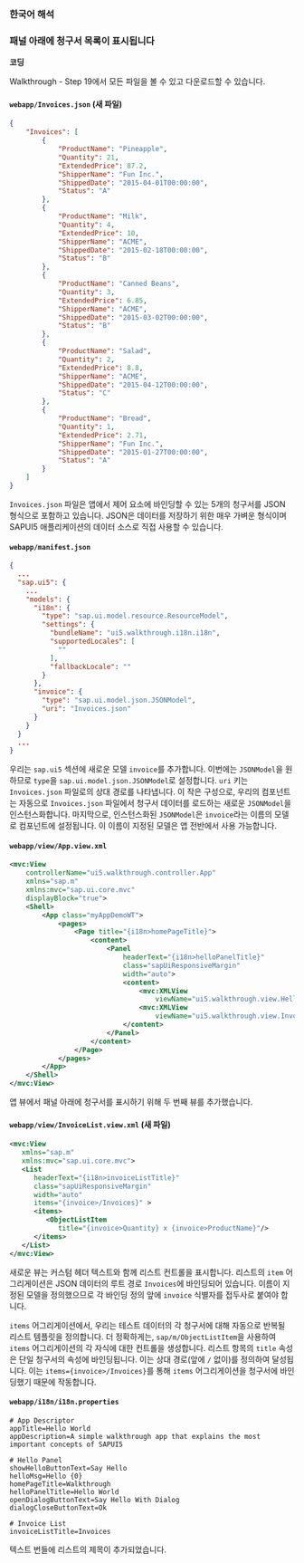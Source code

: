 ### 한국어 해석

### **패널 아래에 청구서 목록이 표시됩니다**

**코딩**

Walkthrough - Step 19에서 모든 파일을 볼 수 있고 다운로드할 수 있습니다.

#### `webapp/Invoices.json` (새 파일)

```json
{
    "Invoices": [
        {
            "ProductName": "Pineapple",
            "Quantity": 21,
            "ExtendedPrice": 87.2,
            "ShipperName": "Fun Inc.",
            "ShippedDate": "2015-04-01T00:00:00",
            "Status": "A"
        },
        {
            "ProductName": "Milk",
            "Quantity": 4,
            "ExtendedPrice": 10,
            "ShipperName": "ACME",
            "ShippedDate": "2015-02-18T00:00:00",
            "Status": "B"
        },
        {
            "ProductName": "Canned Beans",
            "Quantity": 3,
            "ExtendedPrice": 6.85,
            "ShipperName": "ACME",
            "ShippedDate": "2015-03-02T00:00:00",
            "Status": "B"
        },
        {
            "ProductName": "Salad",
            "Quantity": 2,
            "ExtendedPrice": 8.8,
            "ShipperName": "ACME",
            "ShippedDate": "2015-04-12T00:00:00",
            "Status": "C"
        },
        {
            "ProductName": "Bread",
            "Quantity": 1,
            "ExtendedPrice": 2.71,
            "ShipperName": "Fun Inc.",
            "ShippedDate": "2015-01-27T00:00:00",
            "Status": "A"
        }
    ]
}
```

`Invoices.json` 파일은 앱에서 제어 요소에 바인딩할 수 있는 5개의 청구서를 JSON 형식으로 포함하고 있습니다. JSON은 데이터를 저장하기 위한 매우 가벼운 형식이며 SAPUI5 애플리케이션의 데이터 소스로 직접 사용할 수 있습니다.

#### `webapp/manifest.json`

```json
{
  ...
  "sap.ui5": {
    ...
    "models": {
      "i18n": {
        "type": "sap.ui.model.resource.ResourceModel",
        "settings": {
          "bundleName": "ui5.walkthrough.i18n.i18n",
          "supportedLocales": [
            ""
          ],
          "fallbackLocale": ""
        }
      },
      "invoice": {
        "type": "sap.ui.model.json.JSONModel",
        "uri": "Invoices.json"
      }
    }
  }
  ...
}
```

우리는 `sap.ui5` 섹션에 새로운 모델 `invoice`를 추가합니다. 이번에는 `JSONModel`을 원하므로 `type`을 `sap.ui.model.json.JSONModel`로 설정합니다. `uri` 키는 `Invoices.json` 파일로의 상대 경로를 나타냅니다. 이 작은 구성으로, 우리의 컴포넌트는 자동으로 `Invoices.json` 파일에서 청구서 데이터를 로드하는 새로운 `JSONModel`을 인스턴스화합니다. 마지막으로, 인스턴스화된 `JSONModel`은 `invoice`라는 이름의 모델로 컴포넌트에 설정됩니다. 이 이름이 지정된 모델은 앱 전반에서 사용 가능합니다.

#### `webapp/view/App.view.xml`

```xml
<mvc:View
	controllerName="ui5.walkthrough.controller.App"
	xmlns="sap.m"
	xmlns:mvc="sap.ui.core.mvc"
	displayBlock="true">
    <Shell>
        <App class="myAppDemoWT">
            <pages>
                <Page title="{i18n>homePageTitle}">
                    <content>
                        <Panel
                            headerText="{i18n>helloPanelTitle}"
                            class="sapUiResponsiveMargin"
                            width="auto">
                            <content>
                                <mvc:XMLView
                                    viewName="ui5.walkthrough.view.HelloPanel"/>
                                <mvc:XMLView
                                    viewName="ui5.walkthrough.view.InvoiceList"/>
                            </content>
                        </Panel>
                    </content>
                </Page>
            </pages>
        </App>
    </Shell>
</mvc:View>
```

앱 뷰에서 패널 아래에 청구서를 표시하기 위해 두 번째 뷰를 추가했습니다.

#### `webapp/view/InvoiceList.view.xml` (새 파일)

```xml
<mvc:View
   xmlns="sap.m"
   xmlns:mvc="sap.ui.core.mvc">
   <List
      headerText="{i18n>invoiceListTitle}"
      class="sapUiResponsiveMargin"
      width="auto"
      items="{invoice>/Invoices}" >
      <items>
         <ObjectListItem
            title="{invoice>Quantity} x {invoice>ProductName}"/>
      </items>
   </List>
</mvc:View>
```

새로운 뷰는 커스텀 헤더 텍스트와 함께 리스트 컨트롤을 표시합니다. 리스트의 `item` 어그리게이션은 JSON 데이터의 루트 경로 `Invoices`에 바인딩되어 있습니다. 이름이 지정된 모델을 정의했으므로 각 바인딩 정의 앞에 `invoice` 식별자를 접두사로 붙여야 합니다.

`items` 어그리게이션에서, 우리는 테스트 데이터의 각 청구서에 대해 자동으로 반복될 리스트 템플릿을 정의합니다. 더 정확하게는, `sap/m/ObjectListItem`을 사용하여 `items` 어그리게이션의 각 자식에 대한 컨트롤을 생성합니다. 리스트 항목의 `title` 속성은 단일 청구서의 속성에 바인딩됩니다. 이는 상대 경로(앞에 `/` 없이)를 정의하여 달성됩니다. 이는 `items={invoice>/Invoices}`를 통해 `items` 어그리게이션을 청구서에 바인딩했기 때문에 작동합니다.

#### `webapp/i18n/i18n.properties`

```properties
# App Descriptor
appTitle=Hello World
appDescription=A simple walkthrough app that explains the most important concepts of SAPUI5

# Hello Panel
showHelloButtonText=Say Hello
helloMsg=Hello {0}
homePageTitle=Walkthrough
helloPanelTitle=Hello World
openDialogButtonText=Say Hello With Dialog
dialogCloseButtonText=Ok

# Invoice List
invoiceListTitle=Invoices
```

텍스트 번들에 리스트의 제목이 추가되었습니다.